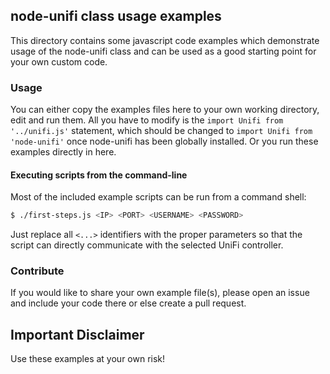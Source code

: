 ## node-unifi class usage examples

This directory contains some javascript code examples which demonstrate usage of the node-unifi class and can be used as a good starting point for your own custom code.

### Usage

You can either copy the examples files here to your own working directory, edit and run them. All you have to modify is the `import Unifi from '../unifi.js'` statement, which should be changed to `import Unifi from 'node-unifi'` once node-unifi has been globally installed. Or you run these examples directly in here.

#### Executing scripts from the command-line

Most of the included example scripts can be run from a command shell:


```sh
$ ./first-steps.js <IP> <PORT> <USERNAME> <PASSWORD>
```

Just replace all `<...>` identifiers with the proper parameters so that the script can directly communicate with the selected UniFi controller.

### Contribute

If you would like to share your own example file(s), please open an issue and include your code there or else create a pull request.

## Important Disclaimer

Use these examples at your own risk!

